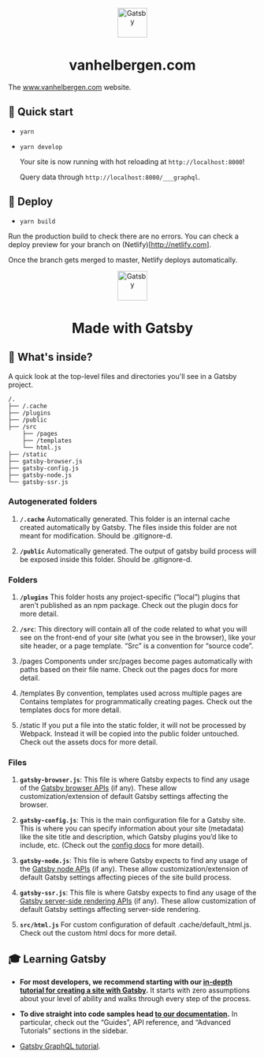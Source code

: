 <p align="center">
  <a href="https://www.vanhelbergen.com">
    <img alt="Gatsby" src="https://www.vanhelbergen.com/monogram.svg" width="60" />
  </a>
</p>
<h1 align="center">
  vanhelbergen.com
</h1>

The www.vanhelbergen.com website.

## 🚀 Quick start

- `yarn`
- `yarn develop`

  Your site is now running with hot reloading at `http://localhost:8000`!

  Query data through `http://localhost:8000/___graphql`.

## 💫 Deploy

- `yarn build`

Run the production build to check there are no errors. You can check a deploy preview 
for your branch on (Netlify)[http://netlify.com].

Once the branch gets merged to master, Netlify deploys automatically.



<p align="center">
  <a href="https://www.gatsbyjs.org">
    <img alt="Gatsby" src="https://www.gatsbyjs.org/monogram.svg" width="60" />
  </a>
</p>
<h1 align="center">
  Made with Gatsby
</h1>

## 🧐 What's inside?

A quick look at the top-level files and directories you'll see in a Gatsby project.

    /.
    ├── /.cache
    ├── /plugins
    ├── /public
    ├── /src
        ├── /pages
        ├── /templates
        └── html.js
    ├── /static
    ├── gatsby-browser.js
    ├── gatsby-config.js
    ├── gatsby-node.js
    └── gatsby-ssr.js

### Autogenerated folders

1.  **`/.cache`** Automatically generated. This folder is an internal cache created automatically by Gatsby. The files inside this folder are not meant for modification. Should be .gitignore-d.

1.  **`/public`** Automatically generated. The output of gatsby build process will be exposed inside this folder. Should be .gitignore-d.

### Folders

1.  **`/plugins`** This folder hosts any project-specific (“local”) plugins that aren’t published as an npm package. Check out the plugin docs for more detail.

1.  **`/src`**: This directory will contain all of the code related to what you will see on the front-end of your site (what you see in the browser), like your site header, or a page template. “Src” is a convention for “source code”.

1.  /pages Components under src/pages become pages automatically with paths based on their file name. Check out the pages docs for more detail.

1.  /templates By convention, templates used across multiple pages are Contains templates for programmatically creating pages. Check out the templates docs for more detail.

1.  /static If you put a file into the static folder, it will not be processed by Webpack. Instead it will be copied into the public folder untouched. Check out the assets docs for more detail.

### Files

1.  **`gatsby-browser.js`**: This file is where Gatsby expects to find any usage of the [Gatsby browser APIs](https://www.gatsbyjs.org/docs/browser-apis/) (if any). These allow customization/extension of default Gatsby settings affecting the browser.

1.  **`gatsby-config.js`**: This is the main configuration file for a Gatsby site. This is where you can specify information about your site (metadata) like the site title and description, which Gatsby plugins you’d like to include, etc. (Check out the [config docs](https://www.gatsbyjs.org/docs/gatsby-config/) for more detail).

1.  **`gatsby-node.js`**: This file is where Gatsby expects to find any usage of the [Gatsby node APIs](https://www.gatsbyjs.org/docs/node-apis/) (if any). These allow customization/extension of default Gatsby settings affecting pieces of the site build process.

1.  **`gatsby-ssr.js`**: This file is where Gatsby expects to find any usage of the [Gatsby server-side rendering APIs](https://www.gatsbyjs.org/docs/ssr-apis/) (if any). These allow customization of default Gatsby settings affecting server-side rendering.

1.  **`src/html.js`** For custom configuration of default .cache/default_html.js. Check out the custom html docs for more detail.

## 🎓 Learning Gatsby

- **For most developers, we recommend starting with our [in-depth tutorial for creating a site with Gatsby](https://www.gatsbyjs.org/tutorial/).** It starts with zero assumptions about your level of ability and walks through every step of the process.

- **To dive straight into code samples head [to our documentation](https://www.gatsbyjs.org/docs/).** In particular, check out the “Guides”, API reference, and “Advanced Tutorials” sections in the sidebar.

- [Gatsby GraphQL tutorial](https://www.gatsbyjs.org/tutorial/part-five/#introducing-graphiql).

